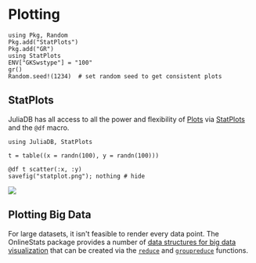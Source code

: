 # Plotting

```@setup plot
using Pkg, Random
Pkg.add("StatPlots")
Pkg.add("GR")
using StatPlots
ENV["GKSwstype"] = "100"
gr()
Random.seed!(1234)  # set random seed to get consistent plots
```

## StatPlots

JuliaDB has all access to all the power and flexibility of [Plots](https://github.com/JuliaPlots/Plots.jl)
via [StatPlots](https://github.com/JuliaPlots/StatPlots.jl) and the `@df` macro.

```@example plot
using JuliaDB, StatPlots

t = table((x = randn(100), y = randn(100)))

@df t scatter(:x, :y)
savefig("statplot.png"); nothing # hide
```
![](statplot.png)

## Plotting Big Data

For large datasets, it isn't feasible to render every data point.  The OnlineStats package provides a number of [data structures for big data visualization](http://joshday.github.io/OnlineStats.jl/latest/visualizations.html) that can be created via the [`reduce`](@ref) and [`groupreduce`](@ref) functions.

